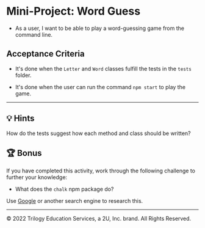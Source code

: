 # Mini-Project: Word Guess

* As a user, I want to be able to play a word-guessing game from the command line.

## Acceptance Criteria

* It's done when the `Letter` and `Word` classes fulfill the tests in the `tests` folder.

* It's done when the user can run the command `npm start` to play the game.

---

## 💡 Hints

How do the tests suggest how each method and class should be written?

## 🏆 Bonus

If you have completed this activity, work through the following challenge to further your knowledge:

* What does the `chalk` npm package do?

Use [Google](https://www.google.com) or another search engine to research this.

---

© 2022 Trilogy Education Services, a 2U, Inc. brand. All Rights Reserved.
